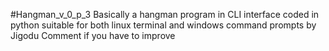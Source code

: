 #Hangman_v_0_p_3
Basically a hangman program in CLI interface coded in python suitable for both linux terminal and windows command prompts
by Jigodu
Comment if you have to improve
